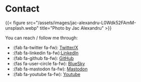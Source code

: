 # Contact


{{< figure src="/assets/images/jac-alexandru-L0Wdk52FAmM-unsplash.webp" title="Photo by Jac Alexandru" >}}

You can reach / follow me through:

* :(fab fa-twitter fa-fw): [Twitter/X](https://twitter.com/touret_alex)
* :(fab fa-linkedin fa-fw):[LinkedIn](https://www.linkedin.com/in/atouret/)
* :(fab fa-github fa-fw): [GitHub](https://github.com/alexandre-touret/)
* :(fas fa-user-circle fa-fw): [BlueSky](https://bsky.app/profile/touret.info)
* :(fab fa-mastodon fa-fw): [Mastodon](https://piaille.fr/@alexandre)
* :(fab fa-youtube fa-fw): [Youtube](https://www.youtube.com/channel/UC6U2HsO2QNg9QfsqEbTIfpQ)


